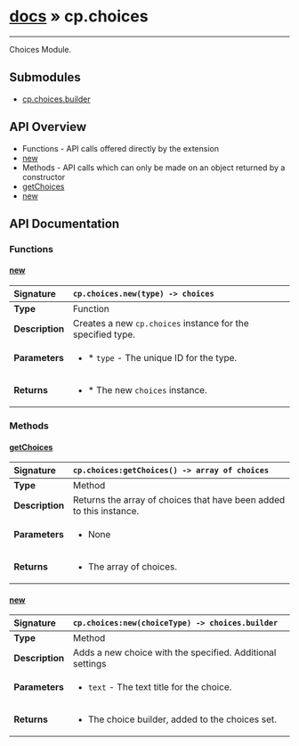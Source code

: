 # [docs](index.md) » cp.choices
---

Choices Module.

## Submodules
 * [cp.choices.builder](cp.choices.builder.md)

## API Overview
* Functions - API calls offered directly by the extension
 * [new](#new)
* Methods - API calls which can only be made on an object returned by a constructor
 * [getChoices](#getchoices)
 * [new](#new)

## API Documentation

### Functions

#### [new](#new)
| <span style="float: left;">**Signature**</span> | <span style="float: left;">`cp.choices.new(type) -> choices` </span>                                                          |
| -----------------------------------------------------|---------------------------------------------------------------------------------------------------------|
| **Type**                                             | Function                                                                                         |
| **Description**                                      | Creates a new `cp.choices` instance for the specified type.                                                                                         |
| **Parameters**                                       | <ul><li>* `type`	- The unique ID for the type.</li></ul> |
| **Returns**                                          | <ul><li>* The new `choices` instance.</li></ul>          |

### Methods

#### [getChoices](#getchoices)
| <span style="float: left;">**Signature**</span> | <span style="float: left;">`cp.choices:getChoices() -> array of choices` </span>                                                          |
| -----------------------------------------------------|---------------------------------------------------------------------------------------------------------|
| **Type**                                             | Method                                                                                         |
| **Description**                                      | Returns the array of choices that have been added to this instance.                                                                                         |
| **Parameters**                                       | <ul><li>None</li></ul> |
| **Returns**                                          | <ul><li>The array of choices.</li></ul>          |

#### [new](#new)
| <span style="float: left;">**Signature**</span> | <span style="float: left;">`cp.choices:new(choiceType) -> choices.builder` </span>                                                          |
| -----------------------------------------------------|---------------------------------------------------------------------------------------------------------|
| **Type**                                             | Method                                                                                         |
| **Description**                                      | Adds a new choice with the specified. Additional settings                                                                                         |
| **Parameters**                                       | <ul><li>`text`	- The text title for the choice.</li></ul> |
| **Returns**                                          | <ul><li>The choice builder, added to the choices set.</li></ul>          |

